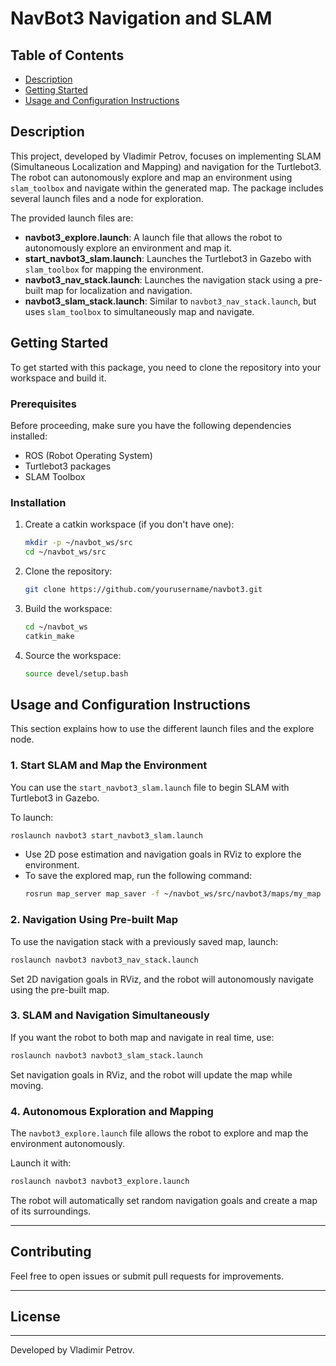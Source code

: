 
# NavBot3 Navigation and SLAM

## Table of Contents

- [Description](#description)
- [Getting Started](#getting-started)
- [Usage and Configuration Instructions](#usage-and-configuration-instructions)

## Description
This project, developed by Vladimir Petrov, focuses on implementing SLAM (Simultaneous Localization and Mapping) and navigation for the Turtlebot3. The robot can autonomously explore and map an environment using `slam_toolbox` and navigate within the generated map. The package includes several launch files and a node for exploration.

The provided launch files are:

- **navbot3_explore.launch**: A launch file that allows the robot to autonomously explore an environment and map it.
- **start_navbot3_slam.launch**: Launches the Turtlebot3 in Gazebo with `slam_toolbox` for mapping the environment.
- **navbot3_nav_stack.launch**: Launches the navigation stack using a pre-built map for localization and navigation.
- **navbot3_slam_stack.launch**: Similar to `navbot3_nav_stack.launch`, but uses `slam_toolbox` to simultaneously map and navigate.
  
## Getting Started

To get started with this package, you need to clone the repository into your workspace and build it.

### Prerequisites

Before proceeding, make sure you have the following dependencies installed:

- ROS (Robot Operating System)
- Turtlebot3 packages
- SLAM Toolbox

### Installation

1. Create a catkin workspace (if you don't have one):
    ```bash
    mkdir -p ~/navbot_ws/src
    cd ~/navbot_ws/src
    ```

2. Clone the repository:
    ```bash
    git clone https://github.com/yourusername/navbot3.git
    ```

3. Build the workspace:
    ```bash
    cd ~/navbot_ws
    catkin_make
    ```

4. Source the workspace:
    ```bash
    source devel/setup.bash
    ```

## Usage and Configuration Instructions

This section explains how to use the different launch files and the explore node.

### 1. Start SLAM and Map the Environment

You can use the `start_navbot3_slam.launch` file to begin SLAM with Turtlebot3 in Gazebo.

To launch:
```bash
roslaunch navbot3 start_navbot3_slam.launch
```

- Use 2D pose estimation and navigation goals in RViz to explore the environment.
- To save the explored map, run the following command:
    ```bash
    rosrun map_server map_saver -f ~/navbot_ws/src/navbot3/maps/my_map
    ```

### 2. Navigation Using Pre-built Map

To use the navigation stack with a previously saved map, launch:
```bash
roslaunch navbot3 navbot3_nav_stack.launch
```

Set 2D navigation goals in RViz, and the robot will autonomously navigate using the pre-built map.

### 3. SLAM and Navigation Simultaneously

If you want the robot to both map and navigate in real time, use:
```bash
roslaunch navbot3 navbot3_slam_stack.launch
```

Set navigation goals in RViz, and the robot will update the map while moving.

### 4. Autonomous Exploration and Mapping

The `navbot3_explore.launch` file allows the robot to explore and map the environment autonomously.

Launch it with:
```bash
roslaunch navbot3 navbot3_explore.launch
```

The robot will automatically set random navigation goals and create a map of its surroundings.


---

## Contributing

Feel free to open issues or submit pull requests for improvements.

---

## License

---

Developed by Vladimir Petrov.
